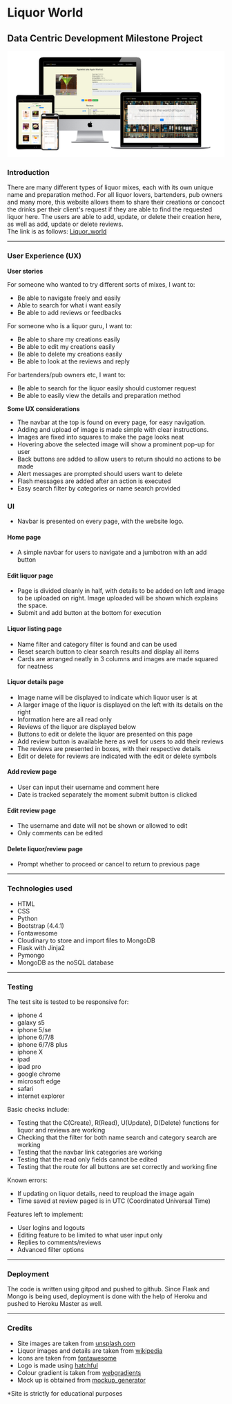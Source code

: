 # Liquor World
## Data Centric Development Milestone Project
![mockup image](static/images/Mockup-image.PNG)
### **Introduction**
There are many different types of liquor mixes, each with its own unique name and preparation method. 
For all liquor lovers, bartenders, pub owners and many more, this website allows them to share their creations 
or concoct the drinks per their client's request if they are able to find the requested liquor here.
The users are able to add, update, or delete their creation here, as well as add, update or delete reviews.
<br/>
The link is as follows: [Liquor_world](https://ojhj-project3.herokuapp.com/)
***

### **User Experience (UX)**
**User stories** 

For someone who wanted to try different sorts of mixes, I want to:
- Be able to navigate freely and easily
- Able to search for what i want easily
- Be able to add reviews or feedbacks

For someone who is a liquor guru, I want to:
- Be able to share my creations easily
- Be able to edit my creations easily
- Be able to delete my creations easily
- Be able to look at the reviews and reply

For bartenders/pub owners etc, I want to:
- Be able to search for the liquor easily should customer request
- Be able to easily view the details and preparation method

**Some UX considerations**
- The navbar at the top is found on every page, for easy navigation. 
- Adding and upload of image is made simple with clear instructions.
- Images are fixed into squares to make the page looks neat
- Hovering above the selected image will show a prominent pop-up for user
- Back buttons are added to allow users to return should no actions to be made
- Alert messages are prompted should users want to delete
- Flash messages are added after an action is executed
- Easy search filter by categories or name search provided

### **UI**
- Navbar is presented on every page, with the website logo. 
#### Home page
- A simple navbar for users to navigate and a jumbotron with an add button
#### Edit liquor page
- Page is divided cleanly in half, with details to be added on left and image to be uploaded on right. 
Image uploaded will be shown which explains the space.
- Submit and add button at the bottom for execution
#### Liquor listing page
- Name filter and category filter is found and can be used
- Reset search button to clear search results and display all items
- Cards are arranged neatly in 3 columns and images are made squared for neatness
#### Liquor details page
- Image name will be displayed to indicate which liquor user is at
- A larger image of the liquor is displayed on the left with its details on the right
- Information here are all read only
- Reviews of the liquor are displayed below
- Buttons to edit or delete the liquor are presented on this page
- Add review button is available here as well for users to add their reviews
- The reviews are presented in boxes, with their respective details
- Edit or delete for reviews are indicated with the edit or delete symbols
#### Add review page
- User can input their username and comment here
- Date is tracked separately the moment submit button is clicked
#### Edit review page
- The username and date will not be shown or allowed to edit
- Only comments can be edited
#### Delete liquor/review page
- Prompt whether to proceed or cancel to return to previous page
***
### **Technologies used**
- HTML
- CSS
- Python
- Bootstrap (4.4.1)
- Fontawesome
- Cloudinary to store and import files to MongoDB
- Flask with Jinja2
- Pymongo
- MongoDB as the noSQL database
***
### **Testing**
The test site is tested to be responsive for:
- iphone 4
- galaxy s5
- iphone 5/se
- iphone 6/7/8
- iphone 6/7/8 plus
- iphone X
- ipad
- ipad pro
- google chrome
- microsoft edge
- safari
- internet explorer

Basic checks include:
- Testing that the C(Create), R(Read), U(Update), D(Delete) functions for liquor and reviews are working
- Checking that the filter for both name search and category search are working
- Testing that the navbar link categories are working
- Testing that the read only fields cannot be edited
- Testing that the route for all buttons are set correctly and working fine

Known errors:
- If updating on liquor details, need to reupload the image again
- Time saved at review paged is in UTC (Coordinated Universal Time)

Features left to implement:
- User logins and logouts
- Editing feature to be limited to what user input only
- Replies to comments/reviews
- Advanced filter options
***
### **Deployment**
The code is written using gitpod and pushed to github. Since Flask and Mongo is being used, deployment is 
done with the help of Heroku and pushed to Heroku Master as well.
***
### **Credits**
- Site images are taken from [unsplash.com](https://unsplash.com/)
- Liquor images and details are taken from [wikipedia](https://en.wikipedia.org/wiki/List_of_cocktails)
- Icons are taken from [fontawesome](https://fontawesome.com/)
- Logo is made using [hatchful](https://hatchful.shopify.com/)
- Colour gradient is taken from [webgradients](https://webgradients.com/)
- Mock up is obtained from [mockup_generator](https://techsini.com/multi-mockup/index.php)

*Site is strictly for educational purposes

